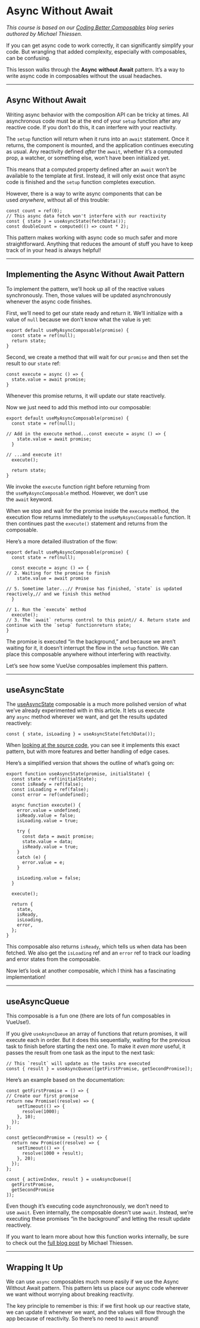 Async Without Await
===================

_This course is based on our [Coding Better Composables](https://www.vuemastery.com/blog/coding-better-composables-1-of-5) blog series authored by Michael Thiessen._

If you can get async code to work correctly, it can significantly simplify your code. But wrangling that added complexity, especially with composables, can be confusing.

This lesson walks through the **Async without Await** pattern. It’s a way to write async code in composables without the usual headaches.

* * *

**Async Without Await**
-----------------------

Writing async behavior with the composition API can be tricky at times. All asynchronous code must be at the end of your `setup` function after any reactive code. If you don’t do this, it can interfere with your reactivity.

The `setup` function will return when it runs into an `await` statement. Once it returns, the component is mounted, and the application continues executing as usual. Any reactivity defined _after_ the `await`, whether it’s a computed prop, a watcher, or something else, won’t have been initialized yet.

This means that a computed property defined after an `await` won’t be available to the template at first. Instead, it will only exist once that async code is finished and the `setup` function completes execution.

However, there is a way to write async components that can be used _anywhere_, without all of this trouble:

    const count = ref(0);
    // This async data fetch won't interfere with our reactivity
    const { state } = useAsyncState(fetchData());
    const doubleCount = computed(() => count * 2);
    
    

This pattern makes working with async code so much safer and more straightforward. Anything that reduces the amount of stuff you have to keep track of in your head is always helpful!

* * *

**Implementing the Async Without Await Pattern**
------------------------------------------------

To implement the pattern, we’ll hook up all of the reactive values synchronously. Then, those values will be updated asynchronously whenever the async code finishes.

First, we’ll need to get our state ready and return it. We’ll initialize with a value of `null` because we don’t know what the value is yet:

    export default useMyAsyncComposable(promise) {
      const state = ref(null);
      return state;
    }
    

Second, we create a method that will wait for our `promise` and then set the result to our `state` ref:

    const execute = async () => {
      state.value = await promise;
    }
    
    

Whenever this promise returns, it will update our state reactively.

Now we just need to add this method into our composable:

    export default useMyAsyncComposable(promise) {
      const state = ref(null);
    
    // Add in the execute method...const execute = async () => {
        state.value = await promise;
      }
    
    // ...and execute it!
      execute();
    
      return state;
    }
    
    

We invoke the `execute` function right before returning from the `useMyAsyncComposable` method. However, we don’t use the `await` keyword.

When we stop and wait for the promise inside the `execute` method, the execution flow returns immediately to the `useMyAsyncComposable` function. It then continues past the `execute()` statement and returns from the composable.

Here’s a more detailed illustration of the flow:

    export default useMyAsyncComposable(promise) {
      const state = ref(null);
    
      const execute = async () => {
    // 2. Waiting for the promise to finish
        state.value = await promise
    
    // 5. Sometime later...// Promise has finished, `state` is updated reactively,// and we finish this method
      }
    
    // 1. Run the `execute` method
      execute();
    // 3. The `await` returns control to this point// 4. Return state and continue with the `setup` functionreturn state;
    }
    
    

The promise is executed “in the background,” and because we aren’t waiting for it, it doesn’t interrupt the flow in the `setup` function. We can place this composable anywhere without interfering with reactivity.

Let’s see how some VueUse composables implement this pattern.

* * *

**useAsyncState**
-----------------

The [useAsyncState](https://vueuse.org/core/useasyncstate/) composable is a much more polished version of what we’ve already experimented with in this article. It lets us execute any `async` method wherever we want, and get the results updated reactively:

    const { state, isLoading } = useAsyncState(fetchData());
    

When [looking at the source code](https://github.com/vueuse/vueuse/blob/main/packages/core/useAsyncState/index.ts), you can see it implements this exact pattern, but with more features and better handling of edge cases.

Here’s a simplified version that shows the outline of what’s going on:

    export function useAsyncState(promise, initialState) {
      const state = ref(initialState);
      const isReady = ref(false);
      const isLoading = ref(false);
      const error = ref(undefined);
    
      async function execute() {
        error.value = undefined;
        isReady.value = false;
        isLoading.value = true;
    
        try {
          const data = await promise;
          state.value = data;
          isReady.value = true;
        }
        catch (e) {
          error.value = e;
        }
    
        isLoading.value = false;
      }
    
      execute();
    
      return {
        state,
        isReady,
        isLoading,
        error,
      };
    }
    
    

This composable also returns `isReady`, which tells us when data has been fetched. We also get the `isLoading` ref and an `error` ref to track our loading and error states from the composable.

Now let’s look at another composable, which I think has a fascinating implementation!

* * *

**useAsyncQueue**
-----------------

This composable is a fun one (there are lots of fun composables in VueUse!).

If you give `useAsyncQueue` an array of functions that return promises, it will execute each in order. But it does this sequentially, waiting for the previous task to finish before starting the next one. To make it _even_ _more_ useful, it passes the result from one task as the input to the next task:

    // This `result` will update as the tasks are executed
    const { result } = useAsyncQueue([getFirstPromise, getSecondPromise]);
    

Here’s an example based on the documentation:

    const getFirstPromise = () => {
    // Create our first promise
    return new Promise((resolve) => {
        setTimeout(() => {
          resolve(1000);
        }, 10);
      });
    };
    
    const getSecondPromise = (result) => {
      return new Promise((resolve) => {
        setTimeout(() => {
          resolve(1000 + result);
        }, 20);
      });
    };
    
    const { activeIndex, result } = useAsyncQueue([
      getFirstPromise,
      getSecondPromise
    ]);
    
    

Even though it’s executing code asynchronously, we don’t need to use `await`. Even internally, the composable doesn’t use `await`. Instead, we’re executing these promises “in the background” and letting the result update reactively.

If you want to learn more about how this function works internally, be sure to check out the [full blog post](https://www.vuemastery.com/blog/coding-better-composables-5-of-5/) by Michael Thiessen.

* * *

**Wrapping It Up**
------------------

We can use `async` composables much more easily if we use the Async Without Await pattern. This pattern lets us place our async code wherever we want without worrying about breaking reactivity.

The key principle to remember is this: if we first hook up our reactive state, we can update it whenever we want, and the values will flow through the app because of reactivity. So there’s no need to `await` around!
